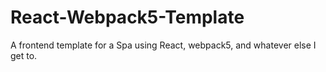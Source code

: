 # React-Webpack5-Template
A frontend template for a Spa using React, webpack5, and whatever else I get to.
